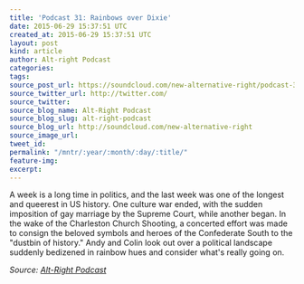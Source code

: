 ```yaml
---
title: 'Podcast 31: Rainbows over Dixie'
date: 2015-06-29 15:37:51 UTC
created_at: 2015-06-29 15:37:51 UTC
layout: post
kind: article
author: Alt-right Podcast
categories: 
tags: 
source_post_url: https://soundcloud.com/new-alternative-right/podcast-31-rainbows-on-the-dixie
source_twitter_url: http://twitter.com/
source_twitter: 
source_blog_name: Alt-Right Podcast
source_blog_slug: alt-right-podcast
source_blog_url: http://soundcloud.com/new-alternative-right
source_image_url: 
tweet_id: 
permalink: "/mntr/:year/:month/:day/:title/"
feature-img: 
excerpt: 
---
```

A week is a long time in politics, and the last week was one of the longest and queerest in US history. One culture war ended, with the sudden imposition of gay marriage by the Supreme Court, while another began. In the wake of the Charleston Church Shooting, a concerted effort was made to consign the beloved symbols and heroes of the Confederate South to the "dustbin of history." Andy and Colin look out over a political landscape suddenly bedizened in rainbow hues and consider what's really going on.<div class="">
    <i>Source: <a href="http://soundcloud.com/new-alternative-right">Alt-Right Podcast</a></i>
</div>
